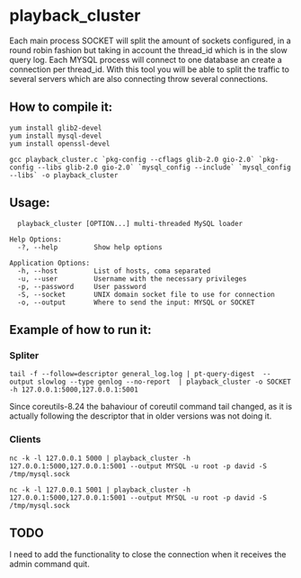 # playback_cluster
Each main process SOCKET will split the amount of sockets configured, in a round robin fashion but taking in account the thread_id which is in the slow query log. Each MYSQL process will connect to one database an create a connection per thread_id. 
With this tool you will be able to split the traffic to several servers which are also connecting throw several connections. 

## How to compile it:
```
yum install glib2-devel
yum install mysql-devel
yum install openssl-devel

gcc playback_cluster.c `pkg-config --cflags glib-2.0 gio-2.0` `pkg-config --libs glib-2.0 gio-2.0` `mysql_config --include` `mysql_config --libs` -o playback_cluster
```

## Usage:
```
  playback_cluster [OPTION...] multi-threaded MySQL loader

Help Options:
  -?, --help         Show help options

Application Options:
  -h, --host         List of hosts, coma separated
  -u, --user         Username with the necessary privileges
  -p, --password     User password
  -S, --socket       UNIX domain socket file to use for connection
  -o, --output       Where to send the input: MYSQL or SOCKET
  ```


## Example of how to run it:

### Spliter 
```
tail -f --follow=descriptor general_log.log | pt-query-digest  --output slowlog --type genlog --no-report  | playback_cluster -o SOCKET -h 127.0.0.1:5000,127.0.0.1:5001
```
Since coreutils-8.24 the bahaviour of coreutil command tail changed, as it is actually following the descriptor that in older versions was not doing it.


### Clients
```
nc -k -l 127.0.0.1 5000 | playback_cluster -h 127.0.0.1:5000,127.0.0.1:5001 --output MYSQL -u root -p david -S /tmp/mysql.sock
```
```
nc -k -l 127.0.0.1 5001 | playback_cluster -h 127.0.0.1:5000,127.0.0.1:5001 --output MYSQL -u root -p david -S /tmp/mysql.sock
```

## TODO
I need to add the functionality to close the connection when it receives the admin command quit. 

